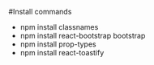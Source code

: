 #Install commands
- npm install classnames
- npm install react-bootstrap bootstrap 
- npm install prop-types
- npm install react-toastify